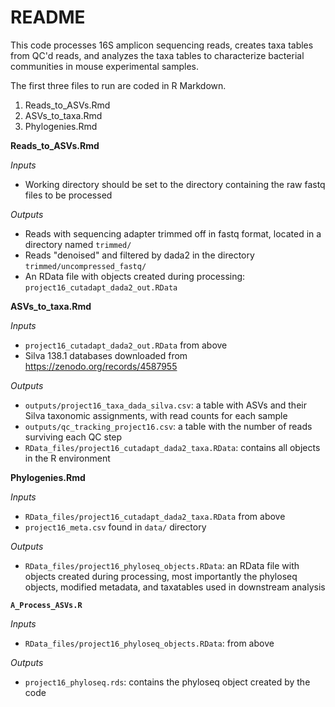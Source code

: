 # README

This code processes 16S amplicon sequencing reads, creates taxa tables from QC'd reads, and analyzes the taxa tables to characterize bacterial communities in mouse experimental samples.

The first three files to run are coded in R Markdown.   

1. Reads_to_ASVs.Rmd
2. ASVs_to_taxa.Rmd
3. Phylogenies.Rmd


**Reads_to_ASVs.Rmd**   

*Inputs* 

- Working directory should be set to the directory containing the raw fastq files to be processed

*Outputs* 

- Reads with sequencing adapter trimmed off in fastq format, located in a directory named `trimmed/`
- Reads "denoised" and filtered by dada2 in the directory `trimmed/uncompressed_fastq/`
- An RData file with objects created during processing: `project16_cutadapt_dada2_out.RData`

**ASVs_to_taxa.Rmd**   

*Inputs* 

- `project16_cutadapt_dada2_out.RData` from above
- Silva 138.1 databases downloaded from https://zenodo.org/records/4587955

*Outputs* 

- `outputs/project16_taxa_dada_silva.csv`: a table with ASVs and their Silva taxonomic assignments, with read counts for each sample
- `outputs/qc_tracking_project16.csv`: a table with the number of reads surviving each QC step
- `RData_files/project16_cutadapt_dada2_taxa.RData`: contains all objects in the R environment

**Phylogenies.Rmd**  

*Inputs*

- `RData_files/project16_cutadapt_dada2_taxa.RData` from above
- `project16_meta.csv` found in `data/` directory

*Outputs*   

- `RData_files/project16_phyloseq_objects.RData`: an RData file with objects created during processing, most importantly the phyloseq objects, modified metadata, and taxatables used in downstream analysis


**`A_Process_ASVs.R`**

*Inputs*

- `RData_files/project16_phyloseq_objects.RData`: from above

*Outputs*   

- `project16_phyloseq.rds`: contains the phyloseq object created by the code